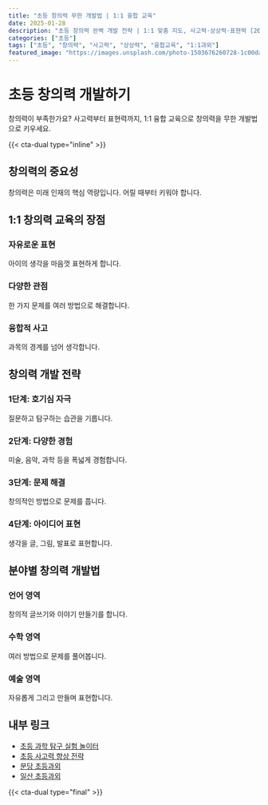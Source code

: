 ```yaml
---
title: "초등 창의력 무한 개발법 | 1:1 융합 교육"
date: 2025-01-28
description: "초등 창의력 완벽 개발 전략 | 1:1 맞춤 지도, 사고력·상상력·표현력 [2025년]"
categories: ["초등"]
tags: ["초등", "창의력", "사고력", "상상력", "융합교육", "1:1과외"]
featured_image: "https://images.unsplash.com/photo-1503676260728-1c00da094a0b?w=1200&h=630&fit=crop"
---
```


# 초등 창의력 개발하기

창의력이 부족한가요? 사고력부터 표현력까지, 1:1 융합 교육으로 창의력을 무한 개발법으로 키우세요.

{{< cta-dual type="inline" >}}

## 창의력의 중요성

창의력은 미래 인재의 핵심 역량입니다. 어릴 때부터 키워야 합니다.

## 1:1 창의력 교육의 장점

### 자유로운 표현
아이의 생각을 마음껏 표현하게 합니다.

### 다양한 관점
한 가지 문제를 여러 방법으로 해결합니다.

### 융합적 사고
과목의 경계를 넘어 생각합니다.

## 창의력 개발 전략

### 1단계: 호기심 자극
질문하고 탐구하는 습관을 기릅니다.

### 2단계: 다양한 경험
미술, 음악, 과학 등을 폭넓게 경험합니다.

### 3단계: 문제 해결
창의적인 방법으로 문제를 풉니다.

### 4단계: 아이디어 표현
생각을 글, 그림, 발표로 표현합니다.

## 분야별 창의력 개발법

### 언어 영역
창의적 글쓰기와 이야기 만들기를 합니다.

### 수학 영역
여러 방법으로 문제를 풀어봅니다.

### 예술 영역
자유롭게 그리고 만들며 표현합니다.

## 내부 링크
- [초등 과학 탐구 실험 놀이터](../../elementary/elementary-science-exploration/)
- [초등 사고력 향상 전략](../../elementary/elementary-thinking/)
- [분당 초등과외](../../local/bundang-elementary/)
- [일산 초등과외](../../local/ilsan-elementary/)

{{< cta-dual type="final" >}}
